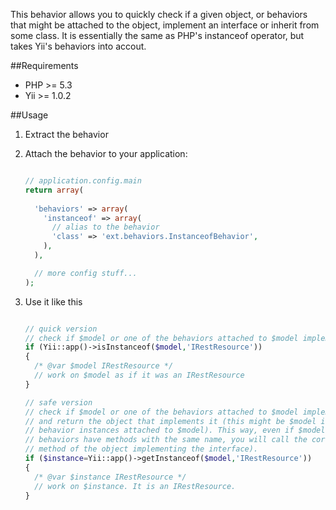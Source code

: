 This behavior allows you to quickly check if a given object, or behaviors that might be attached to the object, implement an interface or inherit from some class. It is essentially the same as PHP's instanceof operator, but takes Yii's behaviors into accout.

##Requirements

 - PHP >= 5.3
 - Yii >= 1.0.2

##Usage

1.  Extract the behavior
2.  Attach the behavior to your application:

    ~~~~~ php

    // application.config.main
    return array(
   
      'behaviors' => array(
        'instanceof' => array(
          // alias to the behavior
          'class' => 'ext.behaviors.InstanceofBehavior',
        ),
      ),

      // more config stuff...
    );
	
    ~~~~~

3.  Use it like this

    ~~~~~php
	
    // quick version
    // check if $model or one of the behaviors attached to $model implement IRestResource
    if (Yii::app()->isInstanceof($model,'IRestResource'))
    {
      /* @var $model IRestResource */
      // work on $model as if it was an IRestResource
    }

    // safe version
    // check if $model or one of the behaviors attached to $model implement IRestResource
    // and return the object that implements it (this might be $model itself, or one of the
    // behavior instances attached to $model). This way, even if $model and the returned
    // behaviors have methods with the same name, you will call the correct method (the
    // method of the object implementing the interface).
    if ($instance=Yii::app()->getInstanceof($model,'IRestResource'))
    {
      /* @var $instance IRestResource */
      // work on $instance. It is an IRestResource.
    }
	
    ~~~~~

